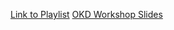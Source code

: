 
[Link to Playlist](https://www.youtube.com/playlist?list=PLaR6Rq6Z4Iqfe0yvNnyYZnYR3Z3Emb_Zm)
[OKD Workshop Slides](https://github.com/openshift-cs/okd.io/blob/master/source/blog/slides/OKD-Workshop.pdf)

